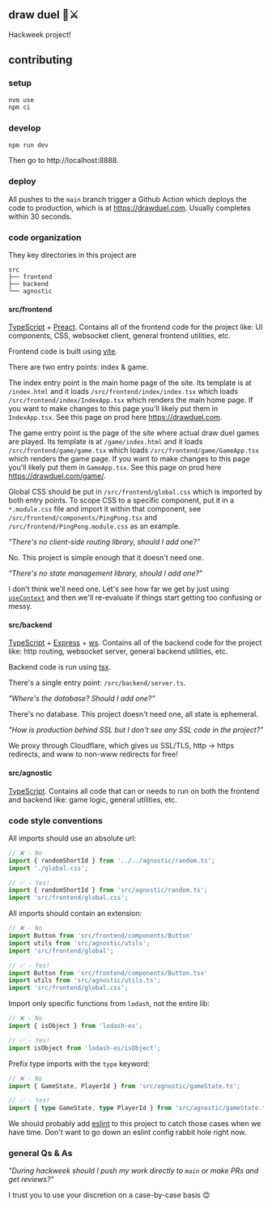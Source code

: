 ## draw duel 🎨⚔️

Hackweek project!

## contributing

### setup

```bash
nvm use
npm ci
```

### develop

```bash
npm run dev
```

Then go to http://localhost:8888.

### deploy

All pushes to the `main` branch trigger a Github Action which deploys the code to production, which is at https://drawduel.com. Usually completes within 30 seconds.

### code organization

They key directories in this project are

```text
src
├── frontend
├── backend
└── agnostic
```

#### src/frontend

[TypeScript](https://www.typescriptlang.org/) + [Preact](https://preactjs.com/). Contains all of the frontend code for the project like: UI components, CSS, websocket client, general frontend utilities, etc.

Frontend code is built using [vite](https://vitejs.dev/).

There are two entry points: index & game.

The index entry point is the main home page of the site. Its template is at `/index.html` and it loads `/src/frontend/index/index.tsx` which loads `/src/frontend/index/IndexApp.tsx` which renders the main home page. If you want to make changes to this page you'll likely put them in `IndexApp.tsx`. See this page on prod here https://drawduel.com.

The game entry point is the page of the site where actual draw duel games are played. Its template is at `/game/index.html` and it loads `/src/frontend/game/game.tsx` which loads `/src/frontend/game/GameApp.tsx` which renders the game page. If you want to make changes to this page you'll likely put them in `GameApp.tsx`. See this page on prod here https://drawduel.com/game/.

Global CSS should be put in `/src/frontend/global.css` which is imported by both entry points. To scope CSS to a specific component, put it in a `*.module.css` file and import it within that component, see `/src/frontend/components/PingPong.tsx` and `/src/frontend/PingPong.module.css` as an example.

_"There's no client-side routing library, should I add one?"_

No. This project is simple enough that it doesn't need one.

_"There's no state management library, should I add one?"_

I don't think we'll need one. Let's see how far we get by just using [`useContext`](https://preactjs.com/guide/v10/hooks#usecontext) and then we'll re-evaluate if things start getting too confusing or messy.

#### src/backend

[TypeScript](https://www.typescriptlang.org/) + [Express](https://expressjs.com/) + [ws](https://github.com/websockets/ws). Contains all of the backend code for the project like: http routing, websocket server, general backend utilities, etc.

Backend code is run using [tsx](https://tsx.is/).

There's a single entry point: `/src/backend/server.ts`.

_"Where's the database? Should I add one?"_

There's no database. This project doesn't need one, all state is ephemeral.

_"How is production behind SSL but I don't see any SSL code in the project?"_

We proxy through Cloudflare, which gives us SSL/TLS, http -> https redirects, and www to non-www redirects for free!

#### src/agnostic

[TypeScript](https://www.typescriptlang.org/). Contains all code that can or needs to run on both the frontend and backend like: game logic, general utilities, etc.

### code style conventions

All imports should use an absolute url:

```ts
// ❌ - No
import { randomShortId } from '../../agnostic/random.ts';
import './global.css';

// ✅ - Yes!
import { randomShortId } from 'src/agnostic/random.ts';
import 'src/frontend/global.css';
```

All imports should contain an extension:

```ts
// ❌ - No
import Button from 'src/frontend/components/Button'
import utils from 'src/agnostic/utils';
import 'src/frontend/global';

// ✅ - Yes!
import Button from 'src/frontend/components/Button.tsx'
import utils from 'src/agnostic/utils.ts';
import 'src/frontend/global.css';
```

Import only specific functions from `lodash`, not the entire lib:

```ts
// ❌ - No
import { isObject } from 'lodash-es';

// ✅ - Yes!
import isObject from 'lodash-es/isObject';
```

Prefix type imports with the `type` keyword:

```ts
// ❌ - No
import { GameState, PlayerId } from 'src/agnostic/gameState.ts';

// ✅ - Yes!
import { type GameState, type PlayerId } from 'src/agnostic/gameState.ts';
```

We should probably add [eslint](https://eslint.org/) to this project to catch those cases when we have time. Don't want to go down an eslint config rabbit hole right now.

### general Qs & As

_"During hackweek should I push my work directly to `main` or make PRs and get reviews?"_

I trust you to use your discretion on a case-by-case basis 😊

